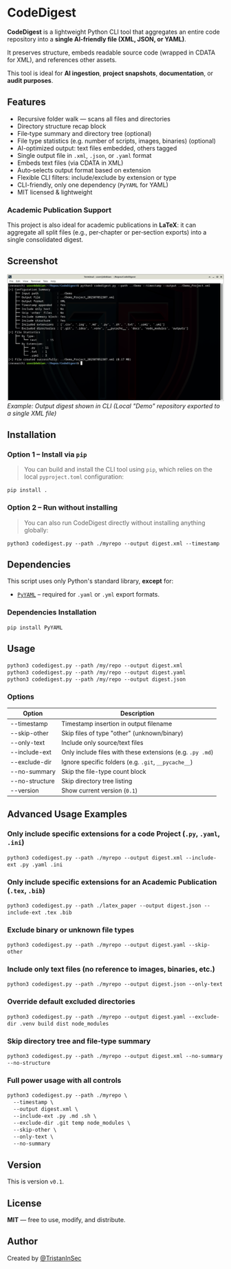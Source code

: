 # CodeDigest

**CodeDigest** is a lightweight Python CLI tool that aggregates an entire code repository into a **single AI‑friendly file (XML, JSON, or YAML)**. 

It preserves structure, embeds readable source code (wrapped in CDATA for XML), and references other assets.

This tool is ideal for **AI ingestion**, **project snapshots**, **documentation**, or **audit purposes**.

## Features

- Recursive folder walk — scans all files and directories
- Directory structure recap block
- File‑type summary and directory tree (optional)  
- File type statistics (e.g. number of scripts, images, binaries) (optional)  
- AI-optimized output: text files embedded, others tagged
- Single output file in `.xml`, `.json`, or `.yaml` format
- Embeds text files (via CDATA in XML) 
- Auto‑selects output format based on extension  
- Flexible CLI filters: include/exclude by extension or type
- CLI-friendly, only one dependency (`PyYAML` for YAML)
- MIT licensed & lightweight

### Academic Publication Support

This project is also ideal for academic publications in **LaTeX**: it can aggregate all split files (e.g., per‑chapter or per‑section exports) into a single consolidated digest.

## Screenshot

![CodeDigest usage](assets/screenshot.png)
_Example: Output digest shown in CLI (Local "Demo" repository exported to a single XML file)_

## Installation

### Option 1 – Install via `pip`

> You can build and install the CLI tool using `pip`, which relies on the local `pyproject.toml` configuration:
```
pip install .
```

### Option 2 – Run without installing

> You can also run CodeDigest directly without installing anything globally:
```
python3 codedigest.py --path ./myrepo --output digest.xml --timestamp
```

## Dependencies

This script uses only Python's standard library, **except** for:

- [`PyYAML`](https://pypi.org/project/PyYAML/) – required for `.yaml` or `.yml` export formats.

### Dependencies Installation

```
pip install PyYAML
```

## Usage

```
python3 codedigest.py --path /my/repo --output digest.xml
python3 codedigest.py --path /my/repo --output digest.yaml
python3 codedigest.py --path /my/repo --output digest.json
```
    
### Options

| Option             | Description |
|--------------------|-------------|
| --timestamp        | Timestamp insertion in output filename |
| --skip-other       | Skip files of type "other" (unknown/binary) |
| --only-text        | Include only source/text files |
| --include-ext      | Only include files with these extensions (e.g. `.py .md`) |
| --exclude-dir      | Ignore specific folders (e.g. `.git`, `__pycache__`) |
| --no-summary       | Skip the file-type count block |
| --no-structure     | Skip directory tree listing |
| --version          | Show current version (`0.1`) |


## Advanced Usage Examples

### Only include specific extensions for a code Project (`.py`, `.yaml`, `.ini`)
```
python3 codedigest.py --path ./myrepo --output digest.xml --include-ext .py .yaml .ini
```

### Only include specific extensions for an Academic Publication (`.tex`, `.bib`)
```
python3 codedigest.py --path ./latex_paper --output digest.json --include-ext .tex .bib
```

### Exclude binary or unknown file types
```
python3 codedigest.py --path ./myrepo --output digest.yaml --skip-other
```

### Include only text files (no reference to images, binaries, etc.)
```
python3 codedigest.py --path ./myrepo --output digest.json --only-text
```

### Override default excluded directories
```
python3 codedigest.py --path ./myrepo --output digest.yaml --exclude-dir .venv build dist node_modules
```

### Skip directory tree and file-type summary
```
python3 codedigest.py --path ./myrepo --output digest.xml --no-summary --no-structure
```

### Full power usage with all controls
```
python3 codedigest.py --path ./myrepo \
  --timestamp \
  --output digest.xml \
  --include-ext .py .md .sh \
  --exclude-dir .git temp node_modules \
  --skip-other \
  --only-text \
  --no-summary
```


## Version

This is version `v0.1`.


## License

**MIT** — free to use, modify, and distribute.


## Author

Created by [@TristanInSec](https://github.com/TristanInSec)
